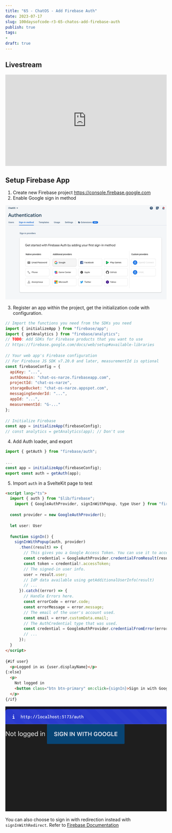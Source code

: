 ```yaml
---
title: "65 - ChatOS - Add Firebase Auth"
date: 2023-07-17
slug: 100daysofcode-r3-65-chatos-add-firebase-auth
publish: true
tags:
- 
draft: true
---
```


## Livestream

<iframe width="100%" style="aspect-ratio: 16 / 9;" src="https://www.youtube.com/embed/Y3768sDYMpE" title="YouTube video player" frameborder="0" allow="accelerometer; autoplay; clipboard-write; encrypted-media; gyroscope; picture-in-picture; web-share" allowfullscreen></iframe>

## Setup Firebase App

1. Create new Firebase project https://console.firebase.google.com
2. Enable Google sign in method 

![](1-Projects/100DaysOfCode-R3/attachments/65%20-%20ChatOS%20-%20Add%20Firebase%20Auth.png)

3. Register an app within the project, get the initialization code with configuration.

```js
// Import the functions you need from the SDKs you need
import { initializeApp } from "firebase/app";
import { getAnalytics } from "firebase/analytics";
// TODO: Add SDKs for Firebase products that you want to use
// https://firebase.google.com/docs/web/setup#available-libraries

// Your web app's Firebase configuration
// For Firebase JS SDK v7.20.0 and later, measurementId is optional
const firebaseConfig = {
  apiKey: "...",
  authDomain: "chat-os-narze.firebaseapp.com",
  projectId: "chat-os-narze",
  storageBucket: "chat-os-narze.appspot.com",
  messagingSenderId: "...",
  appId: "...",
  measurementId: "G-..."
};

// Initialize Firebase
const app = initializeApp(firebaseConfig);
// const analytics = getAnalytics(app); // Don't use
```

4. Add Auth loader, and export

```js
import { getAuth } from "firebase/auth";

...
const app = initializeApp(firebaseConfig);
export const auth = getAuth(app);
```

5. Import `auth` in a SvelteKit page to test

```html
<script lang="ts">
  import { auth } from "$lib/firebase";
	import { GoogleAuthProvider, signInWithPopup, type User } from "firebase/auth";

  const provider = new GoogleAuthProvider();

  let user: User

  function signIn() {
    signInWithPopup(auth, provider)
      .then((result) => {
        // This gives you a Google Access Token. You can use it to access the Google API.
        const credential = GoogleAuthProvider.credentialFromResult(result);
        const token = credential!.accessToken;
        // The signed-in user info.
        user = result.user;
        // IdP data available using getAdditionalUserInfo(result)
        // ...
      }).catch((error) => {
        // Handle Errors here.
        const errorCode = error.code;
        const errorMessage = error.message;
        // The email of the user's account used.
        const email = error.customData.email;
        // The AuthCredential type that was used.
        const credential = GoogleAuthProvider.credentialFromError(error);
        // ...
      });
  }
</script>

{#if user}
  <p>Logged in as {user.displayName}</p>
{:else}
  <p>
    Not logged in
    <button class="btn btn-primary" on:click={signIn}>Sign in with Google</button>
  </p>
{/if}
```

![](1-Projects/100DaysOfCode-R3/attachments/65%20-%20ChatOS%20-%20Add%20Firebase%20Auth-1.png)

You can also choose to sign in with redirection instead with `signInWithRedirect`. Refer to [Firebase Documentation](https://firebase.google.com/docs/auth/web/google-signin)